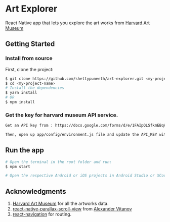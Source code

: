 # Art Explorer
React Native app that lets you explore the art works from [Harvard Art Museum]('https://www.harvardartmuseums.org/')

## Getting Started

### Install from source

First, clone the project:

```bash
$ git clone https://github.com/shettypuneeth/art-explorer.git <my-project-name>
$ cd <my-project-name>
# Install the dependencies
$ yarn install
# OR
$ npm install
```

### Get the key for harvard museum API service.
```bash
Get an API key from : https://docs.google.com/forms/d/e/1FAIpQLSfkmEBqH76HLMMiCC-GPPnhcvHC9aJS86E32dOd0Z8MpY2rvQ/viewform

Then, open up app/config/environment.js file and update the API_KEY with your api key.
```

## Run the app

```bash
# Open the terminal in the root folder and run:
$ npm start

# Open the respective Android or iOS projects in Android Studio or XCode and run the project.
```


## Acknowledgments
1. [Harvard Art Museum]('https://www.harvardartmuseums.org/') for all the artworks data.
2. [react-native-parallax-scroll-view]('https://github.com/i6mi6/react-native-parallax-scroll-view') from [Alexander Vitanov]('https://github.com/i6mi6')
3. [react-navigation]('https://reactnavigation.org/') for routing.